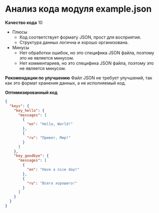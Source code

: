 # Анализ кода модуля example.json

**Качество кода**
10
- Плюсы
    - Код соответствует формату JSON, прост для восприятия.
    - Структура данных логична и хорошо организована.
- Минусы
    - Нет обработки ошибок, но это специфика JSON файла, поэтому это не является минусом.
    - Нет комментариев, но это специфика JSON файла, поэтому это не является минусом.

**Рекомендации по улучшению**
Файл JSON не требует улучшений, так как это формат хранения данных, а не исполняемый код. 

**Оптимизированный код**
```json
{
  "keys": {
    "key_hello": {
      "messages": [
        {
          "en": "Hello, World!"
        },
        {
          "ru": "Привет, Мир!"
        }
      ]
    },
    "key_goodbye": {
      "messages": [
        {
          "en": "Have a nice day!"
        },
        {
          "ru": "Всего хорошего!"
        }
      ]
    }
  }
}
```